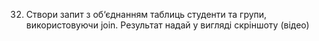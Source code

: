 32. Створи запит з об‘єднанням таблиць студенти та групи, використовуючи join. Результат надай у вигляді скріншоту (відео)
